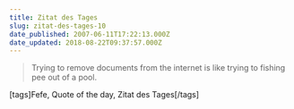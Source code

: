 ```yaml
---
title: Zitat des Tages
slug: zitat-des-tages-10
date_published: 2007-06-11T17:22:13.000Z
date_updated: 2018-08-22T09:37:57.000Z
---
```


> Trying to remove documents from the internet is like trying to fishing pee out of a pool.

[tags]Fefe, Quote of the day, Zitat des Tages[/tags]
